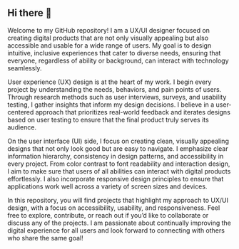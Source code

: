 ## Hi there 👋

Welcome to my GitHub repository! I am a UX/UI designer focused on creating digital products that are not only visually appealing but also accessible and usable for a wide range of users. My goal is to design intuitive, inclusive experiences that cater to diverse needs, ensuring that everyone, regardless of ability or background, can interact with technology seamlessly.

User experience (UX) design is at the heart of my work. I begin every project by understanding the needs, behaviors, and pain points of users. Through research methods such as user interviews, surveys, and usability testing, I gather insights that inform my design decisions. I believe in a user-centered approach that prioritizes real-world feedback and iterates designs based on user testing to ensure that the final product truly serves its audience.

On the user interface (UI) side, I focus on creating clean, visually appealing designs that not only look good but are easy to navigate. I emphasize clear information hierarchy, consistency in design patterns, and accessibility in every project. From color contrast to font readability and interaction design, I aim to make sure that users of all abilities can interact with digital products effortlessly. I also incorporate responsive design principles to ensure that applications work well across a variety of screen sizes and devices.

In this repository, you will find projects that highlight my approach to UX/UI design, with a focus on accessibility, usability, and responsiveness. Feel free to explore, contribute, or reach out if you’d like to collaborate or discuss any of the projects. I am passionate about continually improving the digital experience for all users and look forward to connecting with others who share the same goal!
